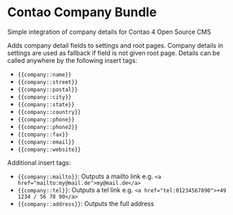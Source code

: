 # Contao Company Bundle
Simple integration of company details for Contao 4 Open Source CMS

Adds company detail fields to settings and root pages. Company details in settings are used as fallback if field is not given root page. Details can be called anywhere by the following insert tags:

- `{{company::name}}`
- `{{company::street}}`
- `{{company::postal}}`
- `{{company::city}}`
- `{{company::state}}`
- `{{company::country}}`
- `{{company::phone}}`
- `{{company::phone2}}`
- `{{company::fax}}`
- `{{company::email}}`
- `{{company::website}}`

Additional insert tags:

- `{{company::mailto}}`: Outputs a mailto link e.g. `<a href="mailto:my@mail.de">my@mail.de</a>` 
- `{{company::tel}}`: Outputs a tel link e.g. `<a href="tel:01234567890">+49 1234 / 56 78 90</a>` 
- `{{company::address}}`: Outputs the full address

